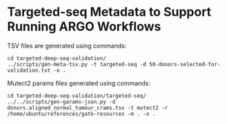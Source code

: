 # Targeted-seq Metadata to Support Running ARGO Workflows

TSV files are generated using commands:

```
cd targeted-deep-seq-validation/
../scripts/gen-meta-tsv.py -t targeted-seq -d 50-donors-selected-for-validation.txt -o .
```

Mutect2 params files generated using commands:
```
cd targeted-deep-seq-validation/targeted-seq/
../../scripts/gen-garams-json.py -d donors.aligned_normal_tumour_crams.tsv -t mutect2 -r /home/ubuntu/references/gatk-resources -m . -o .
```

